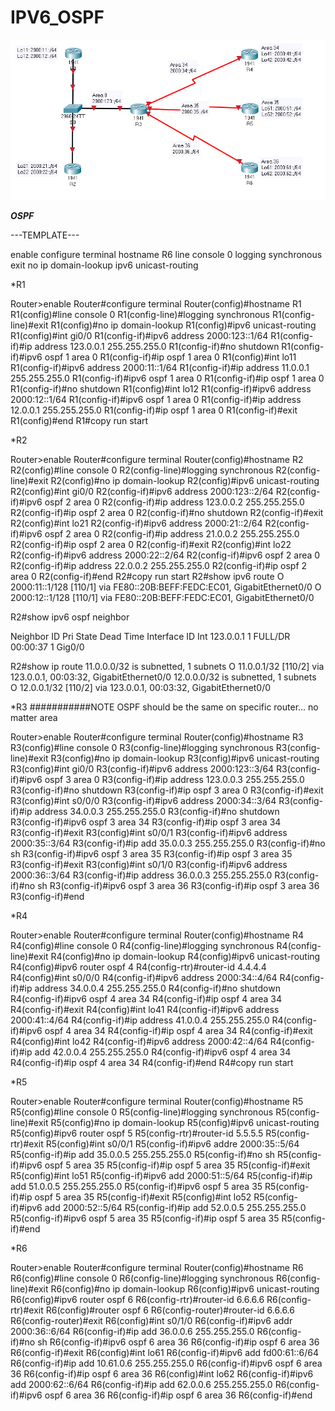 # IPV6_OSPF
![](vx_images/501036002816924.png)


***OSPF***

---TEMPLATE---

enable
configure terminal
hostname R6
line console 0
logging synchronous
exit
no ip domain-lookup
ipv6 unicast-routing

*R1

Router>enable
Router#configure terminal
Router(config)#hostname R1
R1(config)#line console 0
R1(config-line)#logging synchronous
R1(config-line)#exit
R1(config)#no ip domain-lookup
R1(config)#ipv6 unicast-routing
R1(config)#int gi0/0
R1(config-if)#ipv6 address 2000:123::1/64
R1(config-if)#ip address 123.0.0.1 255.255.255.0
R1(config-if)#no shutdown
R1(config-if)#ipv6 ospf 1 area 0
R1(config-if)#ip ospf 1 area 0
R1(config)#int lo11
R1(config-if)#ipv6 address 2000:11::1/64
R1(config-if)#ip address 11.0.0.1 255.255.255.0
R1(config-if)#ipv6 ospf 1 area 0
R1(config-if)#ip ospf 1 area 0
R1(config-if)#no shutdown
R1(config)#int lo12
R1(config-if)#ipv6 address 2000:12::1/64
R1(config-if)#ipv6 ospf 1 area 0
R1(config-if)#ip address 12.0.0.1 255.255.255.0
R1(config-if)#ip ospf 1 area 0
R1(config-if)#exit
R1(config)#end
R1#copy run start

*R2

Router>enable
Router#configure terminal
Router(config)#hostname R2
R2(config)#line console 0
R2(config-line)#logging synchronous
R2(config-line)#exit
R2(config)#no ip domain-lookup
R2(config)#ipv6 unicast-routing
R2(config)#int gi0/0
R2(config-if)#ipv6 address 2000:123::2/64
R2(config-if)#ipv6 ospf 2 area 0
R2(config-if)#ip address 123.0.0.2 255.255.255.0
R2(config-if)#ip ospf 2 area 0
R2(config-if)#no shutdown
R2(config-if)#exit
R2(config)#int lo21
R2(config-if)#ipv6 address 2000:21::2/64
R2(config-if)#ipv6 ospf 2 area 0
R2(config-if)#ip address 21.0.0.2 255.255.255.0
R2(config-if)#ip ospf 2 area 0
R2(config-if)#exit
R2(config)#int lo22
R2(config-if)#ipv6 address 2000:22::2/64
R2(config-if)#ipv6 ospf 2 area 0
R2(config-if)#ip address 22.0.0.2 255.255.255.0
R2(config-if)#ip ospf 2 area 0
R2(config-if)#end
R2#copy run start
R2#show ipv6 route
O   2000:11::1/128 [110/1]
     via FE80::20B:BEFF:FEDC:EC01, GigabitEthernet0/0
O   2000:12::1/128 [110/1]
     via FE80::20B:BEFF:FEDC:EC01, GigabitEthernet0/0

R2#show ipv6 ospf neighbor

Neighbor ID     Pri   State           Dead Time   Interface ID  Int
123.0.0.1         1   FULL/DR         00:00:37    1             Gig0/0

R2#show ip route
     11.0.0.0/32 is subnetted, 1 subnets
O       11.0.0.1/32 [110/2] via 123.0.0.1, 00:03:32, GigabitEthernet0/0
     12.0.0.0/32 is subnetted, 1 subnets
O       12.0.0.1/32 [110/2] via 123.0.0.1, 00:03:32, GigabitEthernet0/0

*R3
###########NOTE OSPF <ID> should be the same on specific router... no matter area <number>

Router>enable
Router#configure terminal
Router(config)#hostname R3
R3(config)#line console 0
R3(config-line)#logging synchronous
R3(config-line)#exit
R3(config)#no ip domain-lookup
R3(config)#ipv6 unicast-routing
R3(config)#int gi0/0
R3(config-if)#ipv6 address 2000:123::3/64
R3(config-if)#ipv6 ospf 3 area 0
R3(config-if)#ip address 123.0.0.3 255.255.255.0
R3(config-if)#no shutdown
R3(config-if)#ip ospf 3 area 0
R3(config-if)#exit
R3(config)#int s0/0/0
R3(config-if)#ipv6 address 2000:34::3/64
R3(config-if)#ip address 34.0.0.3 255.255.255.0
R3(config-if)#no shutdown
R3(config-if)#ipv6 ospf 3 area 34
R3(config-if)#ip ospf 3 area 34
R3(config-if)#exit
R3(config)#int s0/0/1
R3(config-if)#ipv6 address 2000:35::3/64
R3(config-if)#ip add 35.0.0.3 255.255.255.0
R3(config-if)#no sh
R3(config-if)#ipv6 ospf 3 area 35
R3(config-if)#ip ospf 3 area 35
R3(config-if)#exit
R3(config)#int s0/1/0
R3(config-if)#ipv6 address 2000:36::3/64
R3(config-if)#ip address 36.0.0.3 255.255.255.0
R3(config-if)#no sh
R3(config-if)#ipv6 ospf 3 area 36
R3(config-if)#ip ospf 3 area 36
R3(config-if)#end

*R4

Router>enable
Router#configure terminal
Router(config)#hostname R4
R4(config)#line console 0
R4(config-line)#logging synchronous
R4(config-line)#exit
R4(config)#no ip domain-lookup
R4(config)#ipv6 unicast-routing
R4(config)#ipv6 router ospf 4
R4(config-rtr)#router-id 4.4.4.4
R4(config)#int s0/0/0
R4(config-if)#ipv6 address 2000:34::4/64
R4(config-if)#ip address 34.0.0.4 255.255.255.0
R4(config-if)#no shutdown
R4(config-if)#ipv6 ospf 4 area 34
R4(config-if)#ip ospf 4 area 34
R4(config-if)#exit
R4(config)#int lo41
R4(config-if)#ipv6 address 2000:41::4/64
R4(config-if)#ip address 41.0.0.4 255.255.255.0
R4(config-if)#ipv6 ospf 4 area 34
R4(config-if)#ip ospf 4 area 34
R4(config-if)#exit
R4(config)#int lo42
R4(config-if)#ipv6 address 2000:42::4/64
R4(config-if)#ip add 42.0.0.4 255.255.255.0
R4(config-if)#ipv6 ospf 4 area 34
R4(config-if)#ip ospf 4 area 34
R4(config-if)#end
R4#copy run start

*R5

Router>enable
Router#configure terminal
Router(config)#hostname R5
R5(config)#line console 0
R5(config-line)#logging synchronous
R5(config-line)#exit
R5(config)#no ip domain-lookup
R5(config)#ipv6 unicast-routing
R5(config)#ipv6 router ospf 5
R5(config-rtr)#router-id 5.5.5.5
R5(config-rtr)#exit
R5(config)#int s0/0/1
R5(config-if)#ipv6 addre 2000:35::5/64
R5(config-if)#ip add 35.0.0.5 255.255.255.0
R5(config-if)#no sh
R5(config-if)#ipv6 ospf 5 area 35
R5(config-if)#ip ospf 5 area 35
R5(config-if)#exit
R5(config)#int lo51
R5(config-if)#ipv6 add 2000:51::5/64
R5(config-if)#ip add 51.0.0.5 255.255.255.0
R5(config-if)#ipv6 ospf 5 area 35
R5(config-if)#ip ospf 5 area 35
R5(config-if)#exit
R5(config)#int lo52
R5(config-if)#ipv6 add 2000:52::5/64
R5(config-if)#ip add 52.0.0.5 255.255.255.0
R5(config-if)#ipv6 ospf 5 area 35
R5(config-if)#ip ospf 5 area 35
R5(config-if)#end

*R6

Router>enable
Router#configure terminal
Router(config)#hostname R6
R6(config)#line console 0
R6(config-line)#logging synchronous
R6(config-line)#exit
R6(config)#no ip domain-lookup
R6(config)#ipv6 unicast-routing
R6(config)#ipv6 router ospf 6
R6(config-rtr)#router-id 6.6.6.6
R6(config-rtr)#exit
R6(config)#router ospf 6
R6(config-router)#router-id 6.6.6.6
R6(config-router)#exit
R6(config)#int s0/1/0
R6(config-if)#ipv6 addr 2000:36::6/64
R6(config-if)#ip add 36.0.0.6 255.255.255.0
R6(config-if)#no sh
R6(config-if)#ipv6 ospf 6 area 36
R6(config-if)#ip ospf 6 area 36
R6(config-if)#exit
R6(config)#int lo61
R6(config-if)#ipv6 add fd00:61::6/64
R6(config-if)#ip add 10.61.0.6 255.255.255.0
R6(config-if)#ipv6 ospf 6 area 36
R6(config-if)#ip ospf 6 area 36
R6(config)#int lo62
R6(config-if)#ipv6 add 2000:62::6/64
R6(config-if)#ip add 62.0.0.6 255.255.255.0
R6(config-if)#ipv6 ospf 6 area 36
R6(config-if)#ip ospf 6 area 36
R6(config-if)#end
